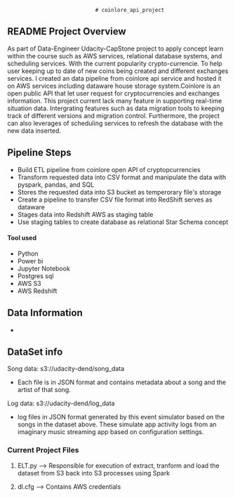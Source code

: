                                 # coinlore_api_project
## README Project Overview

As part of Data-Engineer Udacity-CapStone project to apply concept learn within the course such as AWS services, relational database systems, and scheduling services. With the current popularity crypto-currencie. To help user keeping up to date of new coins being created and different exchanges services. I created an data pipeline from coinlore api service and hosted it on AWS services including dataware house storage system.Coinlore is an open public API that let user request for cryptocurrencies and exchanges information. This project current lack many feature in supporting real-time situation data. Intergrating features such as data migration tools to keeping track of different versions and migration control. Furthermore, the project can also leverages of scheduling services to refresh the database with the new data inserted. 

## Pipeline Steps
- Build ETL pipeline from coinlore open API of cryptopcurrencies
- Transform requested data into CSV format and manipulate the data with pyspark, pandas, and SQL
- Stores the requested data into S3 bucket as temperorary file's storage
- Create a pipeline to transfer CSV file format into RedShift serves as dataware
- Stages data into Redshift AWS as staging table
- Use staging tables to create database as relational Star Schema concept

#### Tool used
- Python
- Power bi
- Jupyter Notebook
- Postgres sql
- AWS S3
- AWS Redshift

## Data Information
- 

## DataSet info
Song data: s3://udacity-dend/song_data
 - Each file is in JSON format and contains metadata about a song and the artist of that song.
 
Log data: s3://udacity-dend/log_data
-  log files in JSON format generated by this event simulator based on the songs in the dataset above. These simulate app activity logs from an imaginary music streaming app based on configuration settings.


### Current Project Files
 
 1. ELT.py  --> Responsible for execution of extract, tranform and load the dataset from S3 back into S3 processes using Spark
 
 2. dl.cfg --> Contains AWS credentials
 